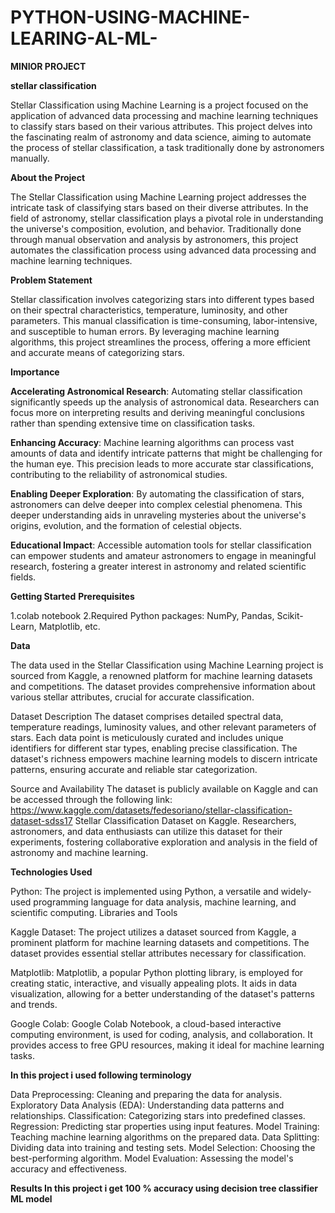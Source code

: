 # PYTHON-USING-MACHINE-LEARING-AL-ML-


**MINIOR PROJECT**


**stellar classification**

Stellar Classification using Machine Learning is a project focused on the application of advanced data processing and machine learning techniques to classify stars based on their various attributes. This project delves into the fascinating realm of astronomy and data science, aiming to automate the process of stellar classification, a task traditionally done by astronomers manually.

**About the Project**

The Stellar Classification using Machine Learning project addresses the intricate task of classifying stars based on their diverse attributes. In the field of astronomy, stellar classification plays a pivotal role in understanding the universe's composition, evolution, and behavior. Traditionally done through manual observation and analysis by astronomers, this project automates the classification process using advanced data processing and machine learning techniques.

**Problem Statement**

Stellar classification involves categorizing stars into different types based on their spectral characteristics, temperature, luminosity, and other parameters. This manual classification is time-consuming, labor-intensive, and susceptible to human errors. By leveraging machine learning algorithms, this project streamlines the process, offering a more efficient and accurate means of categorizing stars.

**Importance**

**Accelerating Astronomical Research**: Automating stellar classification significantly speeds up the analysis of astronomical data. Researchers can focus more on interpreting results and deriving meaningful conclusions rather than spending extensive time on classification tasks.

**Enhancing Accuracy**: Machine learning algorithms can process vast amounts of data and identify intricate patterns that might be challenging for the human eye. This precision leads to more accurate star classifications, contributing to the reliability of astronomical studies.

**Enabling Deeper Exploration**: By automating the classification of stars, astronomers can delve deeper into complex celestial phenomena. This deeper understanding aids in unraveling mysteries about the universe's origins, evolution, and the formation of celestial objects.

**Educational Impact**: Accessible automation tools for stellar classification can empower students and amateur astronomers to engage in meaningful research, fostering a greater interest in astronomy and related scientific fields.

**Getting Started** **Prerequisites**

1.colab notebook 2.Required Python packages: NumPy, Pandas, Scikit-Learn, Matplotlib, etc.

**Data**

The data used in the Stellar Classification using Machine Learning project is sourced from Kaggle, a renowned platform for machine learning datasets and competitions. The dataset provides comprehensive information about various stellar attributes, crucial for accurate classification.

Dataset Description The dataset comprises detailed spectral data, temperature readings, luminosity values, and other relevant parameters of stars. Each data point is meticulously curated and includes unique identifiers for different star types, enabling precise classification. The dataset's richness empowers machine learning models to discern intricate patterns, ensuring accurate and reliable star categorization.

Source and Availability The dataset is publicly available on Kaggle and can be accessed through the following link: https://www.kaggle.com/datasets/fedesoriano/stellar-classification-dataset-sdss17 Stellar Classification Dataset on Kaggle. Researchers, astronomers, and data enthusiasts can utilize this dataset for their experiments, fostering collaborative exploration and analysis in the field of astronomy and machine learning.

**Technologies Used**

Python: The project is implemented using Python, a versatile and widely-used programming language for data analysis, machine learning, and scientific computing. Libraries and Tools

Kaggle Dataset: The project utilizes a dataset sourced from Kaggle, a prominent platform for machine learning datasets and competitions. The dataset provides essential stellar attributes necessary for classification.

Matplotlib: Matplotlib, a popular Python plotting library, is employed for creating static, interactive, and visually appealing plots. It aids in data visualization, allowing for a better understanding of the dataset's patterns and trends.

Google Colab: Google Colab Notebook, a cloud-based interactive computing environment, is used for coding, analysis, and collaboration. It provides access to free GPU resources, making it ideal for machine learning tasks.

**In this project i used following terminology**

Data Preprocessing: Cleaning and preparing the data for analysis. Exploratory Data Analysis (EDA): Understanding data patterns and relationships. Classification: Categorizing stars into predefined classes. Regression: Predicting star properties using input features. Model Training: Teaching machine learning algorithms on the prepared data. Data Splitting: Dividing data into training and testing sets. Model Selection: Choosing the best-performing algorithm. Model Evaluation: Assessing the model's accuracy and effectiveness.

**Results In this project i get 100 % accuracy using decision tree classifier ML model**
